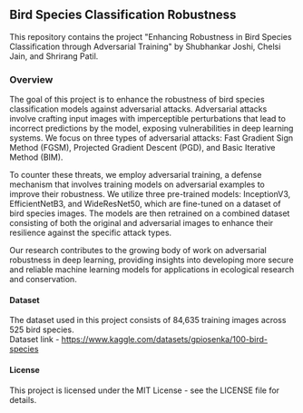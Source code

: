 
## Bird Species Classification Robustness
This repository contains the project "Enhancing Robustness in Bird Species Classification through Adversarial Training" by Shubhankar Joshi, Chelsi Jain, and Shrirang Patil.

### Overview
The goal of this project is to enhance the robustness of bird species classification models against adversarial attacks. Adversarial attacks involve crafting input images with imperceptible perturbations that lead to incorrect predictions by the model, exposing vulnerabilities in deep learning systems. We focus on three types of adversarial attacks: Fast Gradient Sign Method (FGSM), Projected Gradient Descent (PGD), and Basic Iterative Method (BIM).

To counter these threats, we employ adversarial training, a defense mechanism that involves training models on adversarial examples to improve their robustness. We utilize three pre-trained models: InceptionV3, EfficientNetB3, and WideResNet50, which are fine-tuned on a dataset of bird species images. The models are then retrained on a combined dataset consisting of both the original and adversarial images to enhance their resilience against the specific attack types.

Our research contributes to the growing body of work on adversarial robustness in deep learning, providing insights into developing more secure and reliable machine learning models for applications in ecological research and conservation.

#### Dataset
The dataset used in this project consists of 84,635 training images across 525 bird species. <br> Dataset link - https://www.kaggle.com/datasets/gpiosenka/100-bird-species

#### License
This project is licensed under the MIT License - see the LICENSE file for details.

